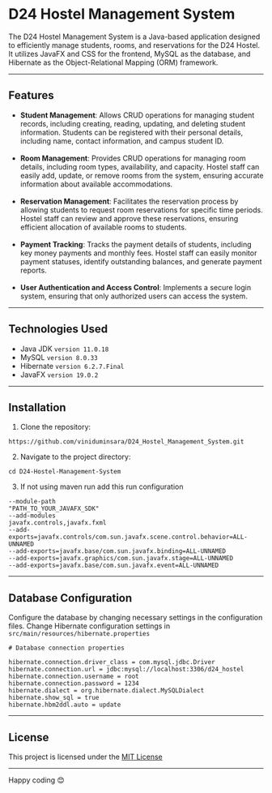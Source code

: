 # D24 Hostel Management System

The D24 Hostel Management System is a Java-based application designed to efficiently manage students, rooms, and
reservations for the D24 Hostel. It utilizes JavaFX and CSS for the frontend, MySQL as the database, and Hibernate as
the Object-Relational Mapping (ORM) framework.

---

## Features

- **Student Management**: Allows CRUD operations for managing student records, including creating, reading, updating,
  and deleting student information. Students can be registered with their personal details, including name, contact
  information, and campus student ID.
  <br><br>
- **Room Management**: Provides CRUD operations for managing room details, including room types, availability, and
  capacity. Hostel staff can easily add, update, or remove rooms from the system, ensuring accurate information about
  available accommodations.
  <br><br>
- **Reservation Management**: Facilitates the reservation process by allowing students to request room reservations for
  specific time periods. Hostel staff can review and approve these reservations, ensuring efficient allocation of
  available rooms to students.
  <br><br>
- **Payment Tracking**: Tracks the payment details of students, including key money payments and monthly fees. Hostel
  staff can easily monitor payment statuses, identify outstanding balances, and generate payment reports.
  <br><br>
- **User Authentication and Access Control**: Implements a secure login system, ensuring that only authorized users can
  access the system.

---

## Technologies Used

* Java JDK  `version 11.0.18`
* MySQL `version 8.0.33`
* Hibernate `version 6.2.7.Final`
* JavaFX `version 19.0.2`

---

## Installation

1. Clone the repository:
```
https://github.com/viniduminsara/D24_Hostel_Management_System.git
```

2. Navigate to the project directory:
```
cd D24-Hostel-Management-System
```

3. If not using maven run add this run configuration
```
--module-path
"PATH_TO_YOUR_JAVAFX_SDK"
--add-modules
javafx.controls,javafx.fxml
--add-exports=javafx.controls/com.sun.javafx.scene.control.behavior=ALL-UNNAMED
--add-exports=javafx.base/com.sun.javafx.binding=ALL-UNNAMED
--add-exports=javafx.graphics/com.sun.javafx.stage=ALL-UNNAMED
--add-exports=javafx.base/com.sun.javafx.event=ALL-UNNAMED
```
---

## Database Configuration

Configure the database by changing necessary settings in the configuration files. Change Hibernate configuration
settings in `src/main/resources/hibernate.properties`

```properties
# Database connection properties

hibernate.connection.driver_class = com.mysql.jdbc.Driver
hibernate.connection.url = jdbc:mysql://localhost:3306/d24_hostel
hibernate.connection.username = root
hibernate.connection.password = 1234
hibernate.dialect = org.hibernate.dialect.MySQLDialect
hibernate.show_sql = true
hibernate.hbm2ddl.auto = update
```
---
## License

This project is licensed under the [MIT License](./LICENSE.txt)

---

Happy coding 😊


